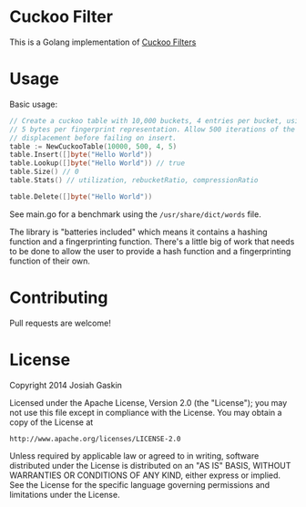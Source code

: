 # Cuckoo Filter

This is a Golang implementation of [Cuckoo Filters](https://www.cs.cmu.edu/~dga/papers/cuckoo-conext2014.pdf)


# Usage


Basic usage:

```go
// Create a cuckoo table with 10,000 buckets, 4 entries per bucket, using
// 5 bytes per fingerprint representation. Allow 500 iterations of the cuckoo
// displacement before failing on insert.
table := NewCuckooTable(10000, 500, 4, 5)
table.Insert([]byte("Hello World"))
table.Lookup([]byte("Hello World")) // true
table.Size() // 0
table.Stats() // utilization, rebucketRatio, compressionRatio

table.Delete([]byte("Hello World"))
```

See main.go for a benchmark using the `/usr/share/dict/words` file.

The library is "batteries included" which means it contains a hashing function and a fingerprinting function. There's a little big of work that needs to be done to allow the user to provide a hash function and a fingerprinting function of their own.


# Contributing

Pull requests are welcome!


# License

Copyright 2014 Josiah Gaskin

Licensed under the Apache License, Version 2.0 (the "License");
you may not use this file except in compliance with the License.
You may obtain a copy of the License at

    http://www.apache.org/licenses/LICENSE-2.0

Unless required by applicable law or agreed to in writing, software
distributed under the License is distributed on an "AS IS" BASIS,
WITHOUT WARRANTIES OR CONDITIONS OF ANY KIND, either express or implied.
See the License for the specific language governing permissions and
limitations under the License.
